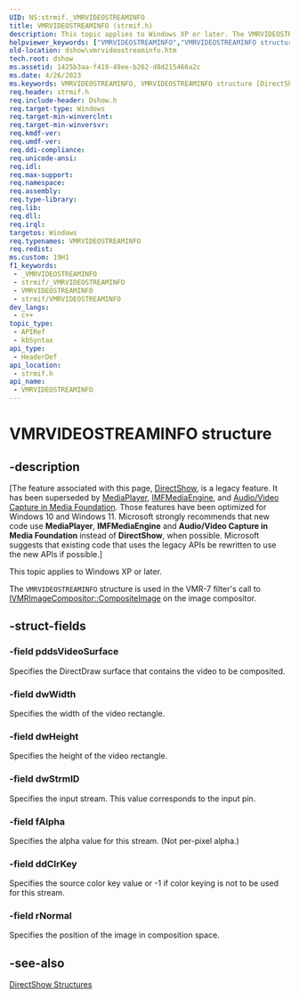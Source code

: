 ```yaml
---
UID: NS:strmif._VMRVIDEOSTREAMINFO
title: VMRVIDEOSTREAMINFO (strmif.h)
description: This topic applies to Windows XP or later. The VMRVIDEOSTREAMINFO structure is used in the VMR-7 filter's call to IVMRImageCompositor::CompositeImage on the image compositor.
helpviewer_keywords: ["VMRVIDEOSTREAMINFO","VMRVIDEOSTREAMINFO structure [DirectShow]","VMRVIDEOSTREAMINFOStructure","dshow.vmrvideostreaminfo","strmif/VMRVIDEOSTREAMINFO"]
old-location: dshow\vmrvideostreaminfo.htm
tech.root: dshow
ms.assetid: 1425b3aa-f419-49ee-b262-d8d215466a2c
ms.date: 4/26/2023
ms.keywords: VMRVIDEOSTREAMINFO, VMRVIDEOSTREAMINFO structure [DirectShow], VMRVIDEOSTREAMINFOStructure, dshow.vmrvideostreaminfo, strmif/VMRVIDEOSTREAMINFO
req.header: strmif.h
req.include-header: Dshow.h
req.target-type: Windows
req.target-min-winverclnt: 
req.target-min-winversvr: 
req.kmdf-ver: 
req.umdf-ver: 
req.ddi-compliance: 
req.unicode-ansi: 
req.idl: 
req.max-support: 
req.namespace: 
req.assembly: 
req.type-library: 
req.lib: 
req.dll: 
req.irql: 
targetos: Windows
req.typenames: VMRVIDEOSTREAMINFO
req.redist: 
ms.custom: 19H1
f1_keywords:
 - _VMRVIDEOSTREAMINFO
 - strmif/_VMRVIDEOSTREAMINFO
 - VMRVIDEOSTREAMINFO
 - strmif/VMRVIDEOSTREAMINFO
dev_langs:
 - c++
topic_type:
 - APIRef
 - kbSyntax
api_type:
 - HeaderDef
api_location:
 - strmif.h
api_name:
 - VMRVIDEOSTREAMINFO
---
```


# VMRVIDEOSTREAMINFO structure


## -description

\[The feature associated with this page, [DirectShow](/windows/win32/directshow/directshow), is a legacy feature. It has been superseded by [MediaPlayer](/uwp/api/Windows.Media.Playback.MediaPlayer), [IMFMediaEngine](/windows/win32/api/mfmediaengine/nn-mfmediaengine-imfmediaengine), and [Audio/Video Capture in Media Foundation](windows/win32/medfound/audio-video-capture-in-media-foundation). Those features have been optimized for Windows 10 and Windows 11. Microsoft strongly recommends that new code use **MediaPlayer**, **IMFMediaEngine** and **Audio/Video Capture in Media Foundation** instead of **DirectShow**, when possible. Microsoft suggests that existing code that uses the legacy APIs be rewritten to use the new APIs if possible.\]

This topic applies to Windows XP or later.
          

The <code>VMRVIDEOSTREAMINFO</code> structure is used in the VMR-7 filter's call to <a href="/windows/desktop/api/strmif/nf-strmif-ivmrimagecompositor-compositeimage">IVMRImageCompositor::CompositeImage</a> on the image compositor.

## -struct-fields

### -field pddsVideoSurface

Specifies the DirectDraw surface that contains the video to be composited.

### -field dwWidth

Specifies the width of the video rectangle.

### -field dwHeight

Specifies the height of the video rectangle.

### -field dwStrmID

Specifies the input stream. This value corresponds to the input pin.

### -field fAlpha

Specifies the alpha value for this stream. (Not per-pixel alpha.)

### -field ddClrKey

Specifies the source color key value or -1 if color keying is not to be used for this stream.

### -field rNormal

Specifies the position of the image in composition space.

## -see-also

<a href="/windows/desktop/DirectShow/directshow-structures">DirectShow Structures</a>